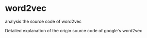 # word2vec
analysis the source code of word2vec

Detailed explanation of the origin source code of google's word2vec
